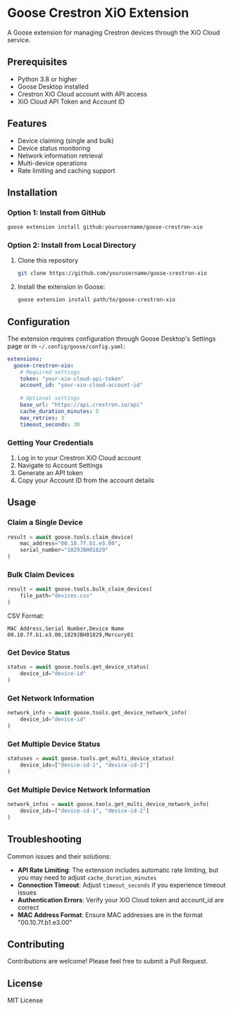 # Goose Crestron XiO Extension

A Goose extension for managing Crestron devices through the XiO Cloud service.

## Prerequisites

- Python 3.8 or higher
- Goose Desktop installed
- Crestron XiO Cloud account with API access
- XiO Cloud API Token and Account ID

## Features

- Device claiming (single and bulk)
- Device status monitoring
- Network information retrieval
- Multi-device operations
- Rate limiting and caching support

## Installation

### Option 1: Install from GitHub
```bash
goose extension install github:yourusername/goose-crestron-xio
```

### Option 2: Install from Local Directory
1. Clone this repository
   ```bash
   git clone https://github.com/yourusername/goose-crestron-xio
   ```
2. Install the extension in Goose:
   ```bash
   goose extension install path/to/goose-crestron-xio
   ```

## Configuration

The extension requires configuration through Goose Desktop's Settings page or in `~/.config/goose/config.yaml`:

```yaml
extensions:
  goose-crestron-xio:
    # Required settings
    token: "your-xio-cloud-api-token"
    account_id: "your-xio-cloud-account-id"
    
    # Optional settings
    base_url: "https://api.crestron.io/api"
    cache_duration_minutes: 5
    max_retries: 3
    timeout_seconds: 30
```

### Getting Your Credentials
1. Log in to your Crestron XiO Cloud account
2. Navigate to Account Settings
3. Generate an API token
4. Copy your Account ID from the account details

## Usage

### Claim a Single Device

```python
result = await goose.tools.claim_device(
    mac_address="00.10.7f.b1.e3.00",
    serial_number="1829JBH01829"
)
```

### Bulk Claim Devices

```python
result = await goose.tools.bulk_claim_devices(
    file_path="devices.csv"
)
```

CSV Format:
```csv
MAC Address,Serial Number,Device Name
00.10.7f.b1.e3.00,1829JBH01829,Mercury01
```

### Get Device Status

```python
status = await goose.tools.get_device_status(
    device_id="device-id"
)
```

### Get Network Information

```python
network_info = await goose.tools.get_device_network_info(
    device_id="device-id"
)
```

### Get Multiple Device Status

```python
statuses = await goose.tools.get_multi_device_status(
    device_ids=["device-id-1", "device-id-2"]
)
```

### Get Multiple Device Network Information

```python
network_infos = await goose.tools.get_multi_device_network_info(
    device_ids=["device-id-1", "device-id-2"]
)
```

## Troubleshooting

Common issues and their solutions:
- **API Rate Limiting**: The extension includes automatic rate limiting, but you may need to adjust `cache_duration_minutes`
- **Connection Timeout**: Adjust `timeout_seconds` if you experience timeout issues
- **Authentication Errors**: Verify your XiO Cloud token and account_id are correct
- **MAC Address Format**: Ensure MAC addresses are in the format "00.10.7f.b1.e3.00"

## Contributing

Contributions are welcome! Please feel free to submit a Pull Request.

## License

MIT License